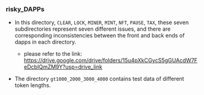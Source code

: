 ### risky_DAPPs

- In this directory, `CLEAR`, `LOCK`, `MINER`, `MINT`, `NFT`, `PAUSE`, `TAX`, these seven subdirectories represent seven different issues, and there are corresponding inconsistencies between the front and back ends of dapps in each directory.
  - please refer to the link: <https://drive.google.com/drive/folders/15u4pXkCGycS5gGUAcdW7FeDcbIQmZM9Y?usp=drive_link>

- The directory `gt1000_2000_3000_4000` contains test data of different token lengths.
